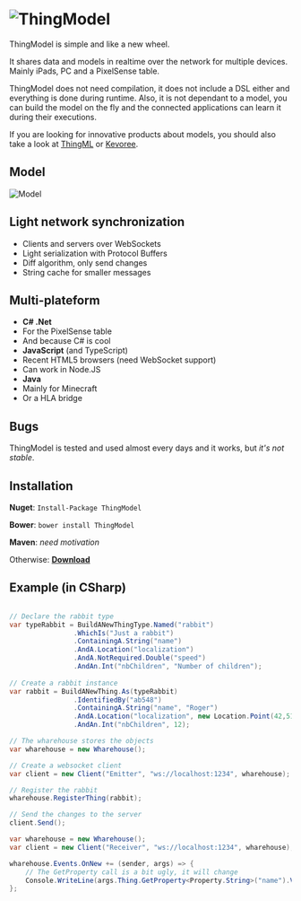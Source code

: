 ![ThingModel](https://raw.github.com/SINTEF-9012/ThingModel/master/Documentation/Logo.png)
==========

ThingModel is simple and like a new wheel.

It shares data and models in realtime over the network for multiple devices. Mainly iPads, PC and a PixelSense table.

ThingModel does not need compilation, it does not include a DSL either and everything is done during runtime. Also, it is not dependant to a model, you can build the model on the fly and the connected applications can learn it during their executions.

If you are looking for innovative products about models, you should also take a look at [ThingML](http://thingml.org/) or [Kevoree](http://kevoree.org/kmf/).

## Model

![Model](https://raw2.github.com/SINTEF-9012/ThingModel/master/Documentation/ThingModel.png)


## Light network synchronization

 * Clients and servers over WebSockets
 * Light serialization with Protocol Buffers
 * Diff algorithm, only send changes
 * String cache for smaller messages

## Multi-plateform

 * __C# .Net__
  * For the PixelSense table
  * And because C# is cool
 * __JavaScript__ (and TypeScript)
  * Recent HTML5 browsers (need WebSocket support)
  * Can work in Node.JS
 * __Java__
  * Mainly for Minecraft
  * Or a HLA bridge

## Bugs

ThingModel is tested and used almost every days and it works, but *it's not stable*.

## Installation

__Nuget__: ```Install-Package ThingModel```

__Bower__: ```bower install ThingModel```

__Maven__: *need motivation*

Otherwise: [__Download__](https://github.com/SINTEF-9012/ThingModel/archive/master.zip)

## Example (in CSharp)

```csharp

// Declare the rabbit type
var typeRabbit = BuildANewThingType.Named("rabbit")
				.WhichIs("Just a rabbit")
				.ContainingA.String("name")
				.AndA.Location("localization")
				.AndA.NotRequired.Double("speed")
				.AndAn.Int("nbChildren", "Number of children");
				
// Create a rabbit instance
var rabbit = BuildANewThing.As(typeRabbit)
				.IdentifiedBy("ab548")
				.ContainingA.String("name", "Roger")
				.AndA.Location("localization", new Location.Point(42,51))
				.AndAn.Int("nbChildren", 12);

// The wharehouse stores the objects
var wharehouse = new Wharehouse();

// Create a websocket client
var client = new Client("Emitter", "ws://localhost:1234", wharehouse);

// Register the rabbit
wharehouse.RegisterThing(rabbit);

// Send the changes to the server
client.Send();
```

```csharp
var wharehouse = new Wharehouse();
var client = new Client("Receiver", "ws://localhost:1234", wharehouse);

wharehouse.Events.OnNew += (sender, args) => {
    // The GetProperty call is a bit ugly, it will change
    Console.WriteLine(args.Thing.GetProperty<Property.String>("name").Value);
};
```
